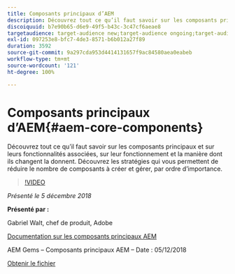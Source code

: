 ```yaml
---
title: Composants principaux d’AEM
description: Découvrez tout ce qu’il faut savoir sur les composants principaux et sur leurs fonctionnalités associées, sur leur fonctionnement et la manière dont ils changent la donnent. Découvrez les stratégies qui vous permettent de réduire le nombre de composants à créer et gérer, par ordre d’importance.
discoiquuid: b7e90b65-d6e9-49f5-b43c-3c47cf6aeae8
targetaudience: target-audience new;target-audience ongoing;target-audience upgrader
exl-id: 097253e8-bfc7-4de3-8571-b6b012a27f89
duration: 3592
source-git-commit: 9a297cda953d4414131657f9ac84580aea0eabeb
workflow-type: tm+mt
source-wordcount: '121'
ht-degree: 100%

---
```


# Composants principaux d’AEM{#aem-core-components}

Découvrez tout ce qu’il faut savoir sur les composants principaux et sur leurs fonctionnalités associées, sur leur fonctionnement et la manière dont ils changent la donnent. Découvrez les stratégies qui vous permettent de réduire le nombre de composants à créer et gérer, par ordre d’importance.

>[!VIDEO](https://video.tv.adobe.com/v/25674/)

*Présenté le 5 décembre 2018*

**Présenté par :**

Gabriel Walt, chef de produit, Adobe

[Documentation sur les composants principaux AEM](https://helpx.adobe.com/fr/experience-manager/core-components/user-guide.html)

AEM Gems – Composants principaux AEM – Date : 05/12/2018

[Obtenir le fichier](assets/aem-gems-aem-sitescorecomponents-12052018.pdf)
